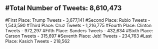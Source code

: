 #Total Number of Tweets: 8,610,473 
---
#First Place: Trump Tweets - 3,677,141
#Second Place: Rubio Tweets - 1,543,590
#Third Place: Cruz Tweets - 1,216,775
#Fourth Place: Clinton Tweets - 972,297
#Fifth Place: Sanders Tweets - 432,634
#Sixth Place: Carson Tweets - 315,697
#Seventh Place: Jeb! Tweets - 234,763
#Last Place: Kasich Tweets - 218,562
